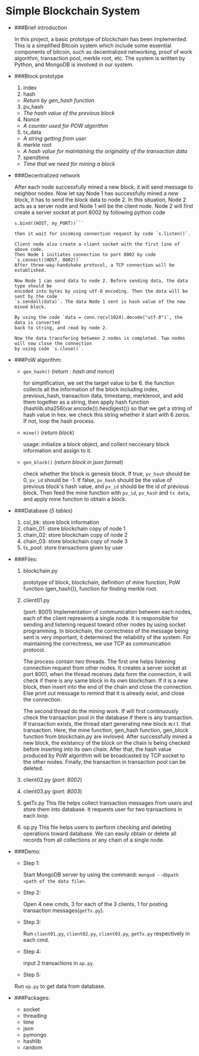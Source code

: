 # Simple Blockchain System
- ###Brief introduction

    In this project, a basic prototype of blockchain has been implemented. 
    This is a simplified Bitcoin system which include some essential components of bitcoin, 
    such as decentralized networking, proof of work algorithm, transaction pool, merkle root, etc.
    The system is written by Python, and MongoDB is involved in our system.

- ###Block prototype

    1. index
    2. hash
     - *Return by gen_hash function*
    3. pv_hash
     - *The hash value of the previous block*
    4. Nonce
     - *A counter used for POW algorithm*
    5. tx_data
     - *A string getting from user*
    6. merkle root
     - *A hash value for maintaining the originality of the transaction data*
    7. spendtime
     - *Time that we need for mining a block*
     
- ###Decentralized network

    After each node successfully mined a new block, it will send message to neighbor nodes.
    Now let say Node 1 has successfully mined a new block, it has to send the block data to node 2. In this situation, Node 2 acts as a server node and Node 1 will be the client node.
    Node 2 will first create a server socket at port 8002 by following python code
    
    ```with socket.socket(socket.AF_INET, socket.SOCK_STREAM) as s:
    s.bind((HOST, my_PORT))```
    
    then it wait for incoming connection request by code `s.listen()`.
    
    Client node also create a client socket with the first line of above code.
    Then Node 1 initiates connection to port 8002 by code
    `s.connect((HOST, 8002))`
    After three-way-handshake protocol, a TCP connection will be established.
    
    Now Node 1 can send data to node 2. Before sending data, the data type should be
    encoded into bytes by using utf-8 encoding. Then the data will be sent by the code 
    `s.sendall(data)`. The data Node 1 sent is hash value of the new mined block.
    
    By using the code `data = conn.recv(1024).decode("utf-8")`, the data is converted 
    back to string, and read by node 2.
    
    Now the data transfering between 2 nodes is completed. Two nodes will now close the connection
    by using code `s.close()`.
    
- ###PoW algorithm:
    - `gen_hash()`    (*return : hash and nonce*)
            
        for simplification, we set the target value to be 6.
        the function collects all the information of the block including 
        index, previous_hash, transaction data, timestamp, merkleroot,
        and add them together as a string, then apply hash function
        {hashlib.sha256(var.encode()).hexdigest()}
        so that we get a string of hash value in hex.
        we check this string whether it start with 6 zeros.
        If not, loop the hash process.
    - `mine()` (*return block*)
    
        usage: initialize a block object, and collect neccesary block information and assign to it.
    - `gen_block()` (*return block in json format*)
    
        check whether the block is genesis block. 
        If true, `pv_hash` should be 0, `pv_id` should be -1.
        If false, `pv_hash` should be the value of previous block's hash value, and `pv_id` should be the id of previous block. 
        Then feed the mine function with `pv_id`, `pv_hash` and `tx data`, 
        and apply mine function to obtain a block.

- ###Database (*5 tables*)

    1. col_bk: store block information
    2. chain_01: store blockchain copy of node 1
    3. chain_02: store blockchain copy of node 2
    4. chain_03: store blockchain copy of node 3
    5. tx_pool: store transactions given by user


- ###Files:
    1. blockchain.py

        prototype of block, blockchain, definition of mine function, PoW function (gen_hash()), function for finding merkle root.
    2. client01.py
    
        (port: 8001)
        Implementation of communication between each nodes, each of the client represents a single node. 
        It is responsible for sending and listening request toward other nodes by using socket programming.
        In blockchain, the correctness of the message being sent is very important, it determined the reliability of the system.
        For maintaining the correctness, we use TCP as communication protocol.

        The process contain two threads. The first one helps listening connection request from other nodes. 
        It creates a server socket at port 8001, when the thread receives data form the connection, 
        it will check if there is any same block in its own blockchain. If it is a new block, then insert into 
        the end of the chain and close the connection. Else print out message to remind that it is already exist, 
        and close the connection.

        The second thread do the mining work. If will first continuously check the transaction pool in the database
        if there is any transaction. If transaction exists, the thread start generating new block w.r.t. that transaction.
        Here, the mine function, gen_hash function, gen_block function from blockchain.py are invloved. After successfully 
        mined a new block, the existancy of the block on the chain is being checked before inserting into its own chain.
        After that, the hash value produced by PoW algorithm will be broadcasted by TCP socket to the other nodes. 
        Finally, the transaction in transaction pool can be deleted.

    3. client02.py
        (*port: 8002*)

    4. client03.py
        (*port: 8003*)

    5. getTx.py
        This file helps collect transaction messages from users and store them into database. 
        It requests user for two transactions in each loop.

    6. op.py
        This file helps users to perform checking and deleting operations toward database.
        We can easily obtain or delete all records from all collections or any chain of a single node.

- ###Demo:
    - Step 1: 
    
        Start MongoDB server by using the command: `mongod --dbpath <path of the data file>`.
    - Step 2:
    
        Open 4 new cmds, 3 for each of the 3 clients, 1 for posting transaction messages(`getTx.py`).
    - Step 3:
    
        Run `client01.py`, `client02.py`, `client03.py`, `getTx.py` respectively in each cmd.
    - Step 4:
    
        input 2 transactions in `op.py`.
    - Step 5:
    
    Run `op.py` to get data from database.

- ###Packages:
    - socket
    - threading
    - time 
    - json
    - pymongo
    - hashlib
    - random